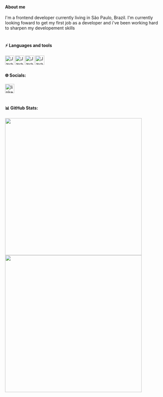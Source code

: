 <h4 align="left">About me</h4>

<p align="left">I'm a frontend developer currently living in São Paulo, Brazil. I'm currently looking foward to get my first job as a developer and i've been working hard to sharpen my developement skills<p/>

#

<h4 align="left">⚡ Languages and tools</h4>

<div align="left">

<img align= "left" alt="Java" width= "30px" style= "padding-right:10 px;" src="https://cdn.jsdelivr.net/gh/devicons/devicon/icons/javascript/javascript-original.svg"/>

<img align= "left" alt="Java" width= "30px" style= "padding-right:10 px;" 
src="https://cdn.jsdelivr.net/gh/devicons/devicon/icons/html5/html5-original.svg" />

<img align= "left" alt="Java" width= "30px" style= "padding-right:10 px;" src="https://cdn.jsdelivr.net/gh/devicons/devicon/icons/css3/css3-original.svg" />

<img align= "left" alt="Java" width= "30px" style= "padding-right:10 px;" src="https://cdn.jsdelivr.net/gh/devicons/devicon/icons/microsoftsqlserver/microsoftsqlserver-plain.svg" />
   
</div>

<br>

#

<h4 align="left">🌐 Socials:</h4>

<div align="left">
  <a href="https://www.linkedin.com/in/gustavo-cae" target="_blank">
    <img src="https://raw.githubusercontent.com/maurodesouza/profile-readme-generator/master/src/assets/icons/social/linkedin/default.svg" width="30px" alt="linkedin logo"  />
  </a>
</div>

#

<h4 align="left">📊 GitHub Stats:</h4>

<div align="left">
  <img src="https://github-readme-stats-wheat-two-53.vercel.app/api?username=gustavocae&theme=neon&hide_border=false&include_all_commits=false&count_private=false" width="449px"  />
  <img src="https://github-readme-stats-wheat-two-53.vercel.app/api/top-langs/?username=gustavocae&theme=neon&hide_border=false&include_all_commits=false&count_private=false&layout=compact" width="449px" />
</div>

